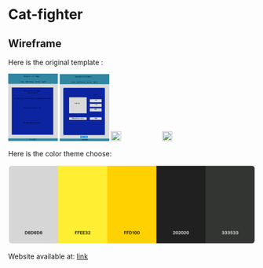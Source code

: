 # Cat-fighter

## Wireframe

Here is the original template :

<img src="img/wireframe1.png"  width="20%" height="30%">
<img src="img/wireframe2.png"  width="20%" height="30%">
<img src="img/wireframe3"  width="20%" height="30%">
<img src="img/wireframe4"  width="20%" height="30%">

Here is the color theme choose:

![color theme](img/color%20theme.png)

Website available at:
[link](https://cat-fighter.github.io/Cat-fighter/html/catfactory.html)
